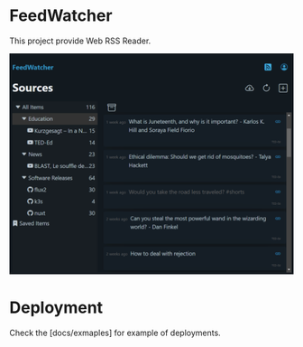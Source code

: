 # FeedWatcher

This project provide Web RSS Reader.

![](docs/screenshot_list.png?raw=true)

# Deployment

Check the [docs/exmaples] for example of deployments.

